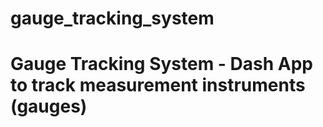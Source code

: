 # gauge_tracking_system
# Gauge Tracking System - Dash App to track measurement instruments (gauges)
